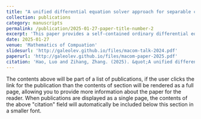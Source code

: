 ```yaml
---
title: "A unified differential equation solver approach for separable convex optimization: Splitting, acceleration and nonergodic rate"
collection: publications
category: manuscripts
permalink: /publication/2025-01-27-paper-title-number-2
excerpt: 'This paper provides a self-contained ordinary differential equation solver approach for separable con- vex optimization problems. A novel primal-dual dynamical system with built-in time rescaling factors is introduced, and the exponential decay of a tailored Lyapunov function is established. Then several time dis- cretizations of the continuous model are considered and analyzed via a unified discrete Lyapunov function. Moreover, two families of accelerated proximal alternating direction methods of multipliers are obtained, and nonergodic optimal mixed-type convergence rates shall be proved for the primal objective residual, the feasi- bility violation and the Lagrangian gap. Finally, numerical experiments are provided to validate the practical performances.'
date: 2025-01-27
venue: 'Mathematics of Compuation'
slidesurl: 'http://galeolev.github.io/files/macom-talk-2024.pdf'
paperurl: 'http://galeolev.github.io/files/macom-paper-2025.pdf'
citation: 'Hao, Luo and Zihang, Zhang. (2025). &quot;A unified differential equation solver approach for separable convex optimization: Splitting, acceleration and nonergodic rate&quot; <i>Math. Comp.</i>. 94(352).'
---
```


The contents above will be part of a list of publications, if the user clicks the link for the publication than the contents of section will be rendered as a full page, allowing you to provide more information about the paper for the reader. When publications are displayed as a single page, the contents of the above "citation" field will automatically be included below this section in a smaller font.